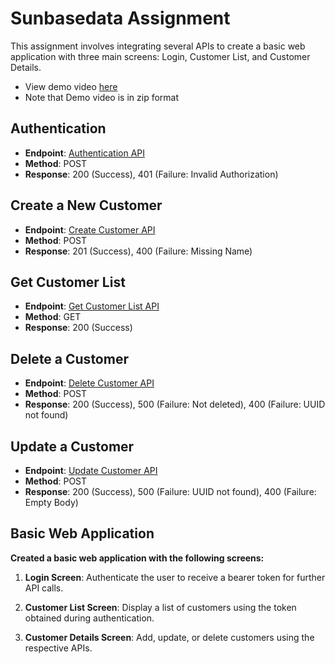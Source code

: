 # Sunbasedata Assignment

This assignment involves integrating several APIs to create a basic web application with three main screens: Login, Customer List, and Customer Details.
- View demo video [here](https://firebasestorage.googleapis.com/v0/b/github-895c7.appspot.com/o/assignment%2Fsunbasedata%2FLogin%20Page%20-%20Google%20Chrome%202023-10-21%2018-35-57.zip?alt=media&token=48d340f5-7d67-46d6-941f-2e048c44bf6b&_gl=1*oz5bek*_ga*MjA3OTcyNTA1Ni4xNjkzNzQxMzYy*_ga_CW55HF8NVT*MTY5Nzg5NjA0MC4zNS4xLjE2OTc4OTYyMzkuMTguMC4w)
- Note that Demo video is in zip format

## Authentication

- **Endpoint**: [Authentication API](https://qa2.sunbasedata.com/sunbase/portal/api/assignment_auth.jsp)
- **Method**: POST
- **Response**: 200 (Success), 401 (Failure: Invalid Authorization)

## Create a New Customer

- **Endpoint**: [Create Customer API](https://qa2.sunbasedata.com/sunbase/portal/api/assignment.jsp)
- **Method**: POST
- **Response**: 201 (Success), 400 (Failure: Missing Name)

## Get Customer List

- **Endpoint**: [Get Customer List API](https://qa2.sunbasedata.com/sunbase/portal/api/assignment.jsp)
- **Method**: GET
- **Response**: 200 (Success)

## Delete a Customer

- **Endpoint**: [Delete Customer API](https://qa2.sunbasedata.com/sunbase/portal/api/assignment.jsp)
- **Method**: POST
- **Response**: 200 (Success), 500 (Failure: Not deleted), 400 (Failure: UUID not found)

## Update a Customer

- **Endpoint**: [Update Customer API](https://qa2.sunbasedata.com/sunbase/portal/api/assignment.jsp)
- **Method**: POST
- **Response**: 200 (Success), 500 (Failure: UUID not found), 400 (Failure: Empty Body)


## Basic Web Application

**Created a basic web application with the following screens:**

1. **Login Screen**: Authenticate the user to receive a bearer token for further API calls.

2. **Customer List Screen**: Display a list of customers using the token obtained during authentication.

3. **Customer Details Screen**: Add, update, or delete customers using the respective APIs.

